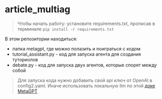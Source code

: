 # article_multiag
> Чтобы начать работу: установите requirements.txt, прописав в терминале `pip install -r requirements.txt`

В этом репозитории находиться:

- папка metagpt, где можно полазить и поиграться с кодом
- tutorial_assistant.py - код для запуска агента для создания туториолов
- debate.py - код для запуска двух агентов, которые спорят между собой

> Для запуска кода нужно добавить свой api ключ от OpenAI в config2.yaml. Иначе использовать локальную llm по этой [доке MetaGPT](https://docs.deepwisdom.ai/main/en/guide/tutorials/integration_with_open_llm.html)
